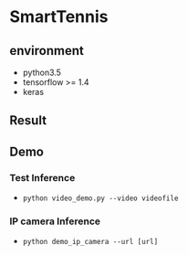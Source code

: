 # SmartTennis
## environment
- python3.5
- tensorflow >= 1.4
- keras
## Result
## Demo
### Test Inference
- `python video_demo.py --video videofile`
### IP camera Inference
- `python demo_ip_camera --url [url]`
